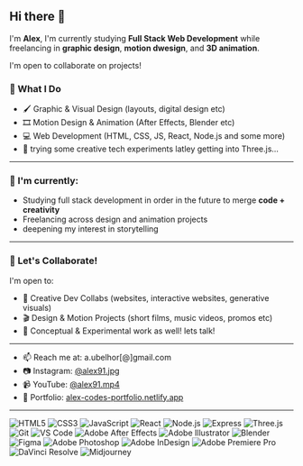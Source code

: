 ## Hi there 👋

I'm **Alex**, I'm currently studying **Full Stack Web Development** while freelancing in **graphic design**, **motion dwesign**, and **3D animation**.

I'm open to collaborate on projects!

### 🎨 What I Do
- 🖌️ Graphic & Visual Design (layouts, digital design etc)
- 🎞️ Motion Design & Animation (After Effects, Blender etc)
- 💻 Web Development (HTML, CSS, JS, React, Node.js and some more)
- 🧪 trying some creative tech experiments latley getting into Three.js...

---

### 🚀 I'm currently:
- Studying full stack development in order in the future to merge **code + creativity**
- Freelancing across design and animation projects
- deepening my interest in storytelling

---

### 🤝 Let's Collaborate!
I'm open to:
- 🔁 Creative Dev Collabs (websites, interactive websites, generative visuals)
- 🎬 Design & Motion Projects (short films, music videos, promos etc)
- 🧠 Conceptual & Experimental work as well! lets talk!

---

- 📫 Reach me at: a.ubelhor[@]gmail.com
- 📷 Instagram: [@alex91.jpg](https://www.instagram.com/alex91.jpg/)  
- 📹 YouTube: [@alex91.mp4](https://www.youtube.com/@alex91.mp4)  
- 👾 Portfolio: [alex-codes-portfolio.netlify.app](https://alex-codes-portfolio.netlify.app)

---
![HTML5](https://img.shields.io/badge/HTML5-E34F26?style=flat&logo=html5&logoColor=white)
![CSS3](https://img.shields.io/badge/CSS3-1572B6?style=flat&logo=css3&logoColor=white)
![JavaScript](https://img.shields.io/badge/JavaScript-F7DF1E?style=flat&logo=javascript&logoColor=black)
![React](https://img.shields.io/badge/React-20232A?style=flat&logo=react&logoColor=61DAFB)
![Node.js](https://img.shields.io/badge/Node.js-339933?style=flat&logo=nodedotjs&logoColor=white)
![Express](https://img.shields.io/badge/Express-000000?style=flat&logo=express&logoColor=white)
![Three.js](https://img.shields.io/badge/Three.js-000000?style=flat&logo=three.js&logoColor=white)
![Git](https://img.shields.io/badge/Git-F05032?style=flat&logo=git&logoColor=white)
![VS Code](https://img.shields.io/badge/VS%20Code-007ACC?style=flat&logo=visualstudiocode&logoColor=white)
![Adobe After Effects](https://img.shields.io/badge/After%20Effects-9999FF?style=flat&logo=adobeaftereffects&logoColor=white)
![Adobe Illustrator](https://img.shields.io/badge/Illustrator-F24E1E?style=flat&logo=adobeillustrator&logoColor=white)
![Blender](https://img.shields.io/badge/Blender-F5792A?style=flat&logo=blender&logoColor=white)
![Figma](https://img.shields.io/badge/Figma-F24E1E?style=flat&logo=figma&logoColor=white)
![Adobe Photoshop](https://img.shields.io/badge/Photoshop-31A8FF?style=flat&logo=adobephotoshop&logoColor=white)
![Adobe InDesign](https://img.shields.io/badge/InDesign-FF3366?style=flat&logo=adobeindesign&logoColor=white)
![Adobe Premiere Pro](https://img.shields.io/badge/Premiere%20Pro-9999FF?style=flat&logo=adobepremierepro&logoColor=white)
![DaVinci Resolve](https://img.shields.io/badge/DaVinci%20Resolve-FF5F1F?style=flat&logo=blackmagicdesign&logoColor=white)
![Midjourney](https://img.shields.io/badge/Midjourney-000000?style=flat&logo=magic-the-gathering&logoColor=white)

